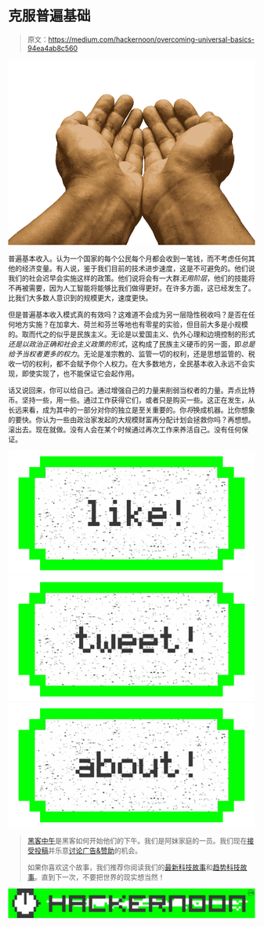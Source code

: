 # 克服普遍基础

> 原文：<https://medium.com/hackernoon/overcoming-universal-basics-94ea4ab8c560>

![](img/e72cac333dae0c41911b4fa24d847ec0.png)

普遍基本收入。认为一个国家的每个公民每个月都会收到一笔钱，而不考虑任何其他的经济变量。有人说，鉴于我们目前的技术进步速度，这是不可避免的。他们说我们的社会迟早会实施这样的政策。他们说将会有一大群*无用阶层*，他们的技能将不再被需要，因为人工智能将能够比我们做得更好。在许多方面，这已经发生了。比我们大多数人意识到的规模更大，速度更快。

但是普遍基本收入模式真的有效吗？这难道不会成为另一层隐性税收吗？是否在任何地方实施？在加拿大、荷兰和芬兰等地也有零星的实验，但目前大多是小规模的。取而代之的似乎是民族主义。无论是以爱国主义、仇外心理和边境控制的形式*还是以政治正确和社会主义政策的形式*，这构成了民族主义硬币的另一面，即*总是* *给予当权者更多的权力*。无论是准宗教的、监管一切的权利，还是思想监管的、税收一切的权利，都不会赋予你个人权力。在大多数地方，全民基本收入永远不会实现，即使实现了，也不能保证它会起作用。

话又说回来，你可以给自己。通过增强自己的力量来削弱当权者的力量。弄点比特币。坚持一些，用一些。通过工作获得它们，或者只是购买一些。这正在发生，从长远来看，成为其中的一部分对你的独立是至关重要的。你*将*换成机器。比你想象的要快。你认为一些由政治家发起的大规模财富再分配计划会拯救你吗？再想想。滚出去。现在就做。没有人会在某个时候通过再次工作来养活自己。没有任何保证。

[![](img/50ef4044ecd4e250b5d50f368b775d38.png)](http://bit.ly/HackernoonFB)[![](img/979d9a46439d5aebbdcdca574e21dc81.png)](https://goo.gl/k7XYbx)[![](img/2930ba6bd2c12218fdbbf7e02c8746ff.png)](https://goo.gl/4ofytp)

> [黑客中午](http://bit.ly/Hackernoon)是黑客如何开始他们的下午。我们是阿妹家庭的一员。我们现在[接受投稿](http://bit.ly/hackernoonsubmission)并乐意[讨论广告&赞助](mailto:partners@amipublications.com)的机会。
> 
> 如果你喜欢这个故事，我们推荐你阅读我们的[最新科技故事](http://bit.ly/hackernoonlatestt)和[趋势科技故事](https://hackernoon.com/trending)。直到下一次，不要把世界的现实想当然！

![](img/be0ca55ba73a573dce11effb2ee80d56.png)